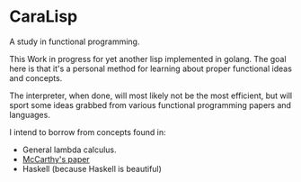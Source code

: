 # CaraLisp
A study in functional programming.

This Work in progress for yet another lisp implemented in golang. 
The goal here is that it's a personal method for learning about proper functional ideas and concepts.

The interpreter, when done, will most likely not be the most efficient, but will sport some ideas grabbed from various functional programming papers and languages.

I intend to borrow from concepts found in:
- General lambda calculus.
- [McCarthy's paper](http://www-formal.stanford.edu/jmc/recursive.pdf)
- Haskell (because Haskell is beautiful)
